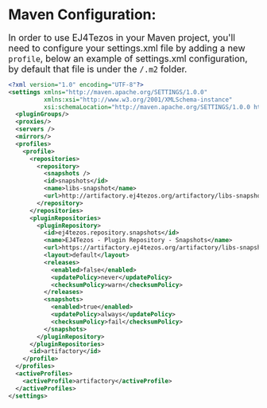 # Maven Configuration:

<font size="+1">In order to use EJ4Tezos in your Maven project, you'll need to configure your settings.xml file by adding a new `profile`, below an example of settings.xml configuration, by default that file is under the `/.m2` folder.</font>

```xml
<?xml version="1.0" encoding="UTF-8"?>
<settings xmlns="http://maven.apache.org/SETTINGS/1.0.0"
          xmlns:xsi="http://www.w3.org/2001/XMLSchema-instance"
          xsi:schemaLocation="http://maven.apache.org/SETTINGS/1.0.0 http://maven.apache.org/xsd/settings-1.0.0.xsd">
  <pluginGroups/>
  <proxies/>
  <servers />
  <mirrors/>
  <profiles>
    <profile>
      <repositories>
        <repository>
          <snapshots />
          <id>snapshots</id>
          <name>libs-snapshot</name>
          <url>http://artifactory.ej4tezos.org/artifactory/libs-snapshot</url>
        </repository>
      </repositories>
      <pluginRepositories>
        <pluginRepository>
          <id>ej4tezos.repository.snapshots</id>
          <name>EJ4Tezos - Plugin Repository - Snapshots</name>
          <url>https://artifactory.ej4tezos.org/artifactory/libs-snapshot</url>
          <layout>default</layout>
          <releases>
            <enabled>false</enabled>
            <updatePolicy>never</updatePolicy>
            <checksumPolicy>warn</checksumPolicy>
          </releases>
          <snapshots>
            <enabled>true</enabled>
            <updatePolicy>always</updatePolicy>
            <checksumPolicy>fail</checksumPolicy>
          </snapshots>
        </pluginRepository>
      </pluginRepositories>
      <id>artifactory</id>
    </profile>
  </profiles>
  <activeProfiles>
    <activeProfile>artifactory</activeProfile>
  </activeProfiles>
</settings>
```